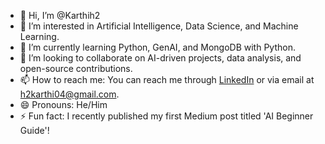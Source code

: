 - 👋 Hi, I’m @Karthih2
- 👀 I’m interested in Artificial Intelligence, Data Science, and Machine Learning.
- 🌱 I’m currently learning Python, GenAI, and MongoDB with Python.
- 💞️ I’m looking to collaborate on AI-driven projects, data analysis, and open-source contributions.
- 📫 How to reach me: You can reach me through [LinkedIn](www.linkedin.com/in/karthick-s-70108128a) or via email at h2karthi04@gmail.com.
- 😄 Pronouns: He/Him
- ⚡ Fun fact: I recently published my first Medium post titled 'AI Beginner Guide'!
